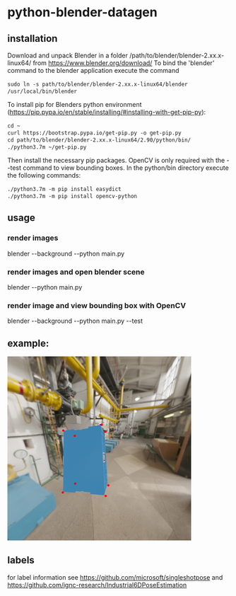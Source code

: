 # python-blender-datagen

## installation
Download and unpack Blender in a folder /path/to/blender/blender-2.xx.x-linux64/ from https://www.blender.org/download/
To bind the 'blender' command to the blender application execute the command 
```
sudo ln -s path/to/blender/blender-2.xx.x-linux64/blender /usr/local/bin/blender
```
To install pip for Blenders python environment (https://pip.pypa.io/en/stable/installing/#installing-with-get-pip-py):

```
cd ~
curl https://bootstrap.pypa.io/get-pip.py -o get-pip.py
cd path/to/blender/blender-2.xx.x-linux64/2.90/python/bin/
./python3.7m ~/get-pip.py
```

Then install the necessary pip packages. OpenCV is only required with the --test command to view bounding boxes.
In the python/bin directory execute the following commands:
```
./python3.7m -m pip install easydict
./python3.7m -m pip install opencv-python
```

## usage

### render images
blender --background --python main.py

### render images and open blender scene
blender --python main.py

### render image and view bounding box with OpenCV
blender --background --python main.py --test

## example:
![Screenshot](/example.png)

## labels
for label information see https://github.com/microsoft/singleshotpose and https://github.com/ignc-research/Industrial6DPoseEstimation
